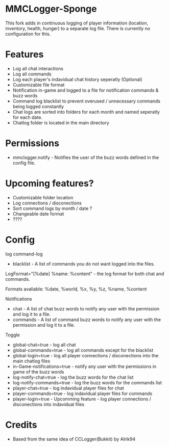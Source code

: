 # MMCLogger-Sponge
This fork adds in continuous logging of player information (location, inventory, health, hunger) to a separate log file.
There is currently no configuration for this.
# Features
- Log all chat interactions
- Log all commands
- Log each player's indavidual chat history seperatly (Optional)
- Customizable file format
- Notification in-game and logged to a file for notification commands & buzz words
- Command log blacklist to prevent overused / unnecessary commands being logged constantly
- Chat logs are sorted into folders for each month and named seperatly for each date.
- Chatlog folder is located in the main directory

# Permissions
- mmclogger.notify - Notifies the user of the buzz words defined in the config file.

# Upcoming features?
- Customizable folder location
- Log connections / disconections
- Sort command logs by month / date ?
- Changeable date format
- ???? 

# Config

log
command-log
- blacklist - A list of commands you do not want logged into the files.

LogFormat="[%date] %name: %content" - the log format for both chat and commands.

Formats avaliable: %date, %world, %x, %y, %z, %name, %content

Notifications 
- chat - A list of chat buzz words to notify any user with the permission and log it to a file.
- commands  - A list of command buzz words to notify any user with the permission and log it to a file.

Toggle 
- global-chat=true - log all chat
- global-commands=true - log all commands except for the blacklist
- global-login=true - log all player connections / disconections into the main chatlog files
- in-Game-notifications=true - notify any user with the permissions in game of the buzz words
- log-notify-chat=true - log the buzz words for the chat list
- log-notify-commands=true - log the buzz words for the commands list
- player-chat=true - log indavidual player files for chat
- player-commands=true - log indavidual player files for commands
- player-login=true - Upcomming feature - log player connections / disconections into indavidual files

# Credits
- Based from the same idea of CCLogger(Bukkit) by Alrik94

